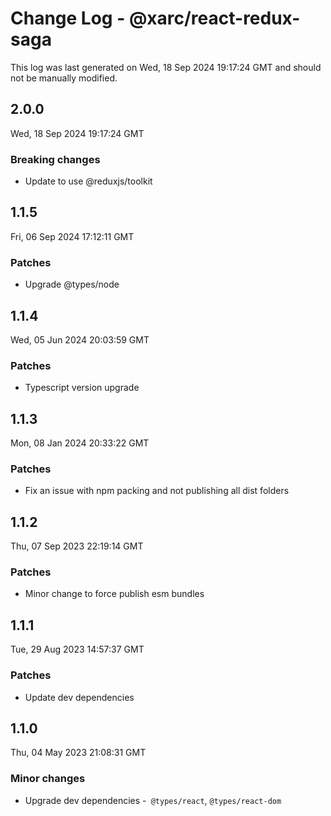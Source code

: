 # Change Log - @xarc/react-redux-saga

This log was last generated on Wed, 18 Sep 2024 19:17:24 GMT and should not be manually modified.

## 2.0.0
Wed, 18 Sep 2024 19:17:24 GMT

### Breaking changes

- Update to use @reduxjs/toolkit

## 1.1.5
Fri, 06 Sep 2024 17:12:11 GMT

### Patches

- Upgrade @types/node

## 1.1.4
Wed, 05 Jun 2024 20:03:59 GMT

### Patches

- Typescript version upgrade

## 1.1.3
Mon, 08 Jan 2024 20:33:22 GMT

### Patches

- Fix an issue with npm packing and not publishing all dist folders

## 1.1.2
Thu, 07 Sep 2023 22:19:14 GMT

### Patches

- Minor change to force publish esm bundles

## 1.1.1
Tue, 29 Aug 2023 14:57:37 GMT

### Patches

- Update dev dependencies

## 1.1.0
Thu, 04 May 2023 21:08:31 GMT

### Minor changes

- Upgrade dev dependencies -` @types/react`, `@types/react-dom`

